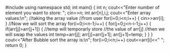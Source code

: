 #include<iostream>
using namespace std;
int main()
{
    int n;
    cout<<"Enter number of element you want to store: ";
    cin>>n;
    int arr[n],i,j;
    cout<<"Enter array values:\n";
    //taking the array value 
    //from user
    for(i=0;i<n;i++)
    {
        cin>>arr[i];
    }
    //Now we will sort the array
    for(i=0;i<n-1;i++)
    {
        for(j=0;j<n-i-1;j++)
        {
            if(arr[j]>arr[j+1])
            {
                //temp will temporarly store
                //the value of arr[j]
                //then we will swap the values
                int temp=arr[j];
                arr[j]=arr[j+1];
                arr[j+1]=temp;
            }
        }
    }
    cout<<"After Bubble sort the array is:\n";
    for(i=0;i<n;i++)
    cout<<arr[i]<<" ";
    return 0;
}
